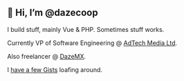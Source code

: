 ## 👋 Hi, I’m @dazecoop

I build stuff, mainly Vue & PHP. Sometimes stuff works.

Currently VP of Software Engineering @ [AdTech Media Ltd](https://adtechmedia.co.uk).

Also freelancer @ [DazeMX](https://dazemx.com/).

I [have a few Gists](https://gist.github.com/dazecoop) loafing around.

